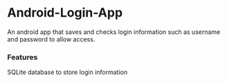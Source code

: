 # Android-Login-App

An android app that saves and checks login information such as username and password to allow access.

### Features
SQLite database to store login information

